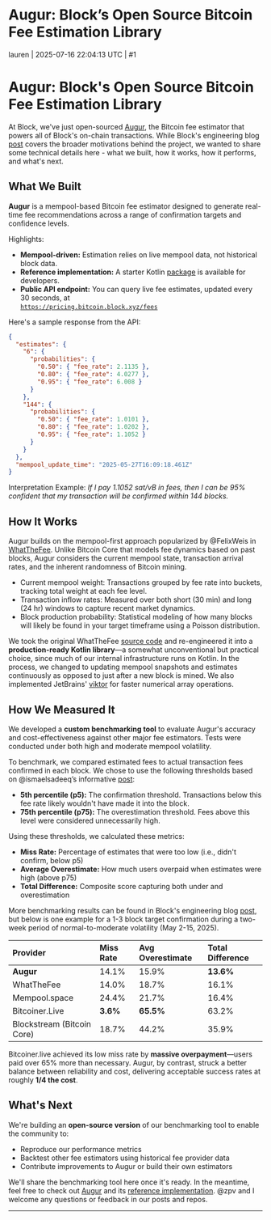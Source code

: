 # Augur: Block’s Open Source Bitcoin Fee Estimation Library

lauren | 2025-07-16 22:04:13 UTC | #1

# Augur: Block's Open Source Bitcoin Fee Estimation Library

At Block, we've just open-sourced [Augur](https://github.com/block/bitcoin-augur), the Bitcoin fee estimator that powers all of Block's on-chain transactions. While Block's engineering blog [post](https://engineering.block.xyz/blog/augur-an-open-source-bitcoin-fee-estimation-library) covers the broader motivations behind the project, we wanted to share some technical details here - what we built, how it works, how it performs, and what's next.

## What We Built

**Augur** is a mempool-based Bitcoin fee estimator designed to generate real-time fee recommendations across a range of confirmation targets and confidence levels.

Highlights:

* **Mempool-driven:** Estimation relies on live mempool data, not historical block data.  
* **Reference implementation:** A starter Kotlin [package](https://github.com/block/bitcoin-augur-reference) is available for developers.  
* **Public API endpoint:** You can query live fee estimates, updated every 30 seconds, at  
    [`https://pricing.bitcoin.block.xyz/fees`](https://pricing.bitcoin.block.xyz/fees)

Here's a sample response from the API:

```json
{
  "estimates": {
    "6": {
      "probabilities": {
        "0.50": { "fee_rate": 2.1135 },
        "0.80": { "fee_rate": 4.0277 },
        "0.95": { "fee_rate": 6.008 }
      }
    },
    "144": {
      "probabilities": {
        "0.50": { "fee_rate": 1.0101 },
        "0.80": { "fee_rate": 1.0202 },
        "0.95": { "fee_rate": 1.1052 }
      }
    }
  },
  "mempool_update_time": "2025-05-27T16:09:18.461Z"
}
```

Interpretation Example: *If I pay 1.1052 sat/vB in fees, then I can be 95% confident that my transaction will be confirmed within 144 blocks.*

## How It Works

Augur builds on the mempool-first approach popularized by @FelixWeis in [WhatTheFee](https://whatthefee.io). Unlike Bitcoin Core that models fee dynamics based on past blocks, Augur considers the current mempool state, transaction arrival rates, and the inherent randomness of Bitcoin mining.

* Current mempool weight: Transactions grouped by fee rate into buckets, tracking total weight at each fee level.  
* Transaction inflow rates: Measured over both short (30 min) and long (24 hr) windows to capture recent market dynamics.  
* Block production probability: Statistical modeling of how many blocks will likely be found in your target timeframe using a Poisson distribution.

We took the original WhatTheFee [source code](https://github.com/FelixWeis/WhatTheFee--legacy) and re-engineered it into a **production-ready Kotlin library**—a somewhat unconventional but practical choice, since much of our internal infrastructure runs on Kotlin. In the process, we changed to updating mempool snapshots and estimates continuously as opposed to just after a new block is mined. We also implemented JetBrains' [viktor](https://github.com/JetBrains-Research/viktor) for faster numerical array operations.

## How We Measured It

We developed a **custom benchmarking tool** to evaluate Augur's accuracy and cost-effectiveness against other major fee estimators. Tests were conducted under both high and moderate mempool volatility.

To benchmark, we compared estimated fees to actual transaction fees confirmed in each block. We chose to use the following thresholds based on @ismaelsadeeq’s informative [post](https://delvingbitcoin.org/t/mempool-based-fee-estimation-on-bitcoin-core/703/7):

* **5th percentile (p5):** The confirmation threshold. Transactions below this fee rate likely wouldn't have made it into the block.  
* **75th percentile (p75):** The overestimation threshold. Fees above this level were considered unnecessarily high.

Using these thresholds, we calculated these metrics:

* **Miss Rate:** Percentage of estimates that were too low (i.e., didn't confirm, below p5)  
* **Average Overestimate:** How much users overpaid when estimates were high (above p75)  
* **Total Difference:** Composite score capturing both under and overestimation

More benchmarking results can be found in Block's engineering blog [post](https://engineering.block.xyz/blog/augur-an-open-source-bitcoin-fee-estimation-library), but below is one example for a 1-3 block target confirmation during a two-week period of normal-to-moderate volatility (May 2-15, 2025). 

| Provider | Miss Rate | Avg Overestimate | Total Difference |
| :---- | :---- | :---- | :---- |
| **Augur** | 14.1% | 15.9% | **13.6%** |
| WhatTheFee | 14.0% | 18.7% | 16.1% |
| Mempool.space | 24.4% | 21.7% | 16.4% |
| Bitcoiner.Live | **3.6%** | **65.5%** | 63.2% |
| Blockstream (Bitcoin Core) | 18.7% | 44.2% | 35.9% |


Bitcoiner.live achieved its low miss rate by **massive overpayment**—users paid over 65% more than necessary. Augur, by contrast, struck a better balance between reliability and cost, delivering acceptable success rates at roughly **1/4 the cost**.


## What's Next

We're building an **open-source version** of our benchmarking tool to enable the community to:

* Reproduce our performance metrics  
* Backtest other fee estimators using historical fee provider data  
* Contribute improvements to Augur or build their own estimators

We'll share the benchmarking tool here once it's ready. In the meantime, feel free to check out [Augur](https://github.com/block/bitcoin-augur) and its [reference implementation](https://github.com/block/bitcoin-augur-reference). @zpv and I welcome any questions or feedback in our posts and repos.

-------------------------

